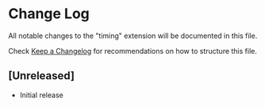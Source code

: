 # Change Log
All notable changes to the "timing" extension will be documented in this file.

Check [Keep a Changelog](http://keepachangelog.com/) for recommendations on how to structure this file.

## [Unreleased]
- Initial release